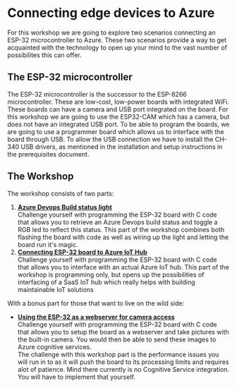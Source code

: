 # Connecting edge devices to Azure

For this workshop we are going to explore two scenarios connecting an ESP-32 microcontroller to Azure. These two scenarios provide a way to get acquainted with the technology to open up your mind to the vast number of possibilites this can offer.

## The ESP-32 microcontroller
The ESP-32 microcontroller is the successor to the ESP-8266 microcontroller. These are low-cost, low-power boards with integrated WiFi. These boards can have a camera and USB port integrated on the board. For this workshop we are going to use the ESP32-CAM which has a camera, but does not have an integrated USB port. To be able to program the boards, we are going to use a programmer board which allows us to interface with the board through USB.
To allow the USB connection we have to install the CH-340 USB drivers, as mentioned in the installation and setup instructions in the prerequisites document.

## The Workshop
The workshop consists of two parts: 
1. **[Azure Devops Build status light](/azure-devops-build.md)**  
Challenge yourself with programming the ESP-32 board with C code that allows you to retrieve an Azure Devops build status and toggle a RGB led to reflect this status. 
This part of the workshop combines both flashing the board with code as well as wiring up the light and letting the board run it's magic.
2. **[Connecting ESP-32 board to Azure IoT Hub](/azure-iot-hub.md)**  
Challenge yourself with programming the ESP-32 board with C code that allows you to interface with an actual Azure IoT hub. 
This part of the workshop is programming only, but opens up the possibilities of interfacing of a SaaS IoT hub which really helps with building maintainable IoT solutions

With a bonus part for those that want to live on the wild side:  
- **[Using the ESP-32 as a webserver for camera access](/image-webserver.md)**   
Challenge yourself with programming the ESP-32 board with C code that allows you to setup the board as a webserver and take pictures with the built-in camera. You would then be able to send these images to Azure cognitive services.  
The challenge with this workshop part is the performance issues you will run in to as it will push the board to its processing limits and requires alot of patience. Mind there currently is no Cognitive Service integration. You will have to implement that yourself.



